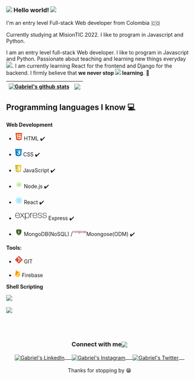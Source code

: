 ### <img src="https://github.com/rajput2107/rajput2107/blob/master/Assets/Hi.gif" width="29px"> Hello world!&nbsp;<img src="https://github.com/rajput2107/rajput2107/blob/master/Assets/Earth.gif" width="24px">


I'm  an entry level Full-stack Web developer from Colombia  🇨🇴

Currently studying at MisionTIC 2022.  I like to program in Javascript and Python.

I am an entry level full-stack Web developer. I like to program in Javascript and Python. 
Passionate about teaching and learning new things everyday <img src="https://github.com/rajput2107/rajput2107/blob/master/Assets/PC.gif" height="20px"/>. I am currently learning React 
for the frontend and Django for the backend.
I firmly believe that **we never stop  <img src="https://github.com/rajput2107/rajput2107/blob/master/Assets/Rocket.gif" height="18px"> learning**. 🧠</em>
 <br/>


| <a href="https://github.com/GabrielGrld"><img align="center" src="https://github-readme-stats.vercel.app/api?username=GabrielGrld&show_icons=true&include_all_commits=false&theme=buefy&hide_border=true&hide=stars" alt="Gabriel's github stats" /></a> | <a href="https://github.com/GabrielGrld"><img align="center" src="https://github-readme-stats.vercel.app/api/top-langs/?username=GabrielGrld&layout=compact&theme=buefy&exclude_repo=OOP_with_python&hide_border=true" /></a> |
| ------------- | ------------- |
## Programming languages I know :computer:

  **Web Development**



- <code><img  height="20"  src="https://raw.githubusercontent.com/GabrielGrld/GabrielCv/main/images/html.png"></code> HTML :heavy_check_mark:

- <code><img  height="20"  src="https://raw.githubusercontent.com/GabrielGrld/GabrielCv/main/images/css.png"></code> CSS :heavy_check_mark:
- <code><img  height="20"  src="https://raw.githubusercontent.com/GabrielGrld/GabrielCv/main/images/js2.png"></code>  JavaScript :heavy_check_mark:

- <code><img  height="20"  src="https://raw.githubusercontent.com/GabrielGrld/GabrielCv/main/images/node.png"></code> Node.js  :heavy_check_mark:
- <code><img  height="20"  src="https://raw.githubusercontent.com/GabrielGrld/GabrielCv/main/images/react.png"></code> React :heavy_check_mark:

- <code><img  height="20"  src="https://raw.githubusercontent.com/GabrielGrld/GabrielCv/main/images/express.png"></code> Express :heavy_check_mark:


- <code><img  height="20"  src="https://raw.githubusercontent.com/GabrielGrld/GabrielCv/main/images/mongodb.png"></code> MongoDB(NoSQL) /<code><img  height="20"  src="https://raw.githubusercontent.com/GabrielGrld/GabrielCv/main/images/moongose.png"></code>Moongose(ODM) :heavy_check_mark:

**Tools:**

- <code><img  height="20"  src="https://raw.githubusercontent.com/GabrielGrld/GabrielCv/main/images/git.png"></code> GIT 

-  <code><img  height="20"  src="https://raw.githubusercontent.com/GabrielGrld/GabrielCv/main/images/firebase.png"></code> Firebase

  **Shell Scripting**
  
<code><a  href="https://www.python.org/"  target="_blank"><img  height="50"  src="https://www.vectorlogo.zone/logos/python/python-ar21.svg"></a></code>



<code><a  href="https://reactjs.org/"  target="_blank"><img  height="50"  src="https://www.vectorlogo.zone/logos/reactjs/reactjs-ar21.svg"></a></code>


<br/><br/>

<div align="center">
  <h3 align="center">Connect with me<img align="center" src="https://github.com/rajput2107/rajput2107/blob/master/Assets/Handshake.gif" height="33px" /></h3> 
</div>
<p align="center">
 <a href="https://www.linkedin.com/in/gabriel-giraldo/" target="blank">
  <img align="center" alt="Gabriel's LinkedIn" width="30px" src="https://www.vectorlogo.zone/logos/linkedin/linkedin-icon.svg" /> &nbsp; &nbsp;
 </a>
 <a href="https://www.instagram.com/giraldogabriel/" target="blank">
  <img align="center" alt="Gabriel's Instagram" width="30px" src="https://www.vectorlogo.zone/logos/instagram/instagram-icon.svg" /> &nbsp; &nbsp;
 </a>
 <a href="https://www.facebook.com/Gabriel.Giraldo70/" target="blank">
  <img align="center" alt="Gabriel's Twitter" width="30px" src="https://www.vectorlogo.zone/logos/facebook/facebook-tile.svg" /> &nbsp; &nbsp;
 </a>

  <br/>
  <br/>
  Thanks for stopping by 😁<br/>
</p>